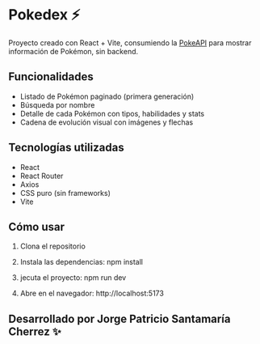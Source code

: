 # Pokedex ⚡️

Proyecto creado con React + Vite, consumiendo la [PokeAPI](https://pokeapi.co/) para mostrar información de Pokémon, sin backend.

## Funcionalidades
- Listado de Pokémon paginado (primera generación)  
- Búsqueda por nombre  
- Detalle de cada Pokémon con tipos, habilidades y stats  
- Cadena de evolución visual con imágenes y flechas  

## Tecnologías utilizadas
- React  
- React Router  
- Axios  
- CSS puro (sin frameworks)  
- Vite  

## Cómo usar
1. Clona el repositorio
   
2. Instala las dependencias: npm install
  
3. jecuta el proyecto: npm run dev
   
4. Abre en el navegador: http://localhost:5173

## Desarrollado por Jorge Patricio Santamaría Cherrez ✨
